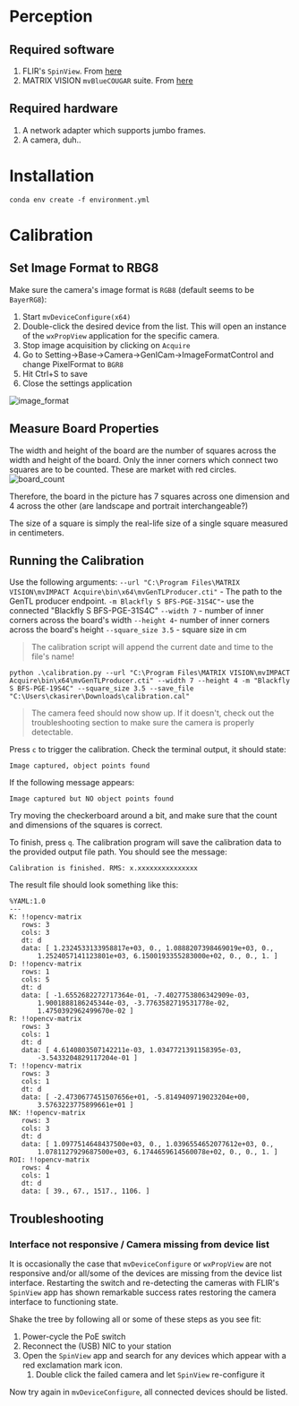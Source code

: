 # Perception

## Required software
1. FLIR's `SpinView`. From [here](https://www.flir.com/support-center/iis/machine-vision/downloads/spinnaker-sdk-and-firmware-download/)
2. MATRIX VISION `mvBlueCOUGAR` suite. From [here](https://www.matrix-vision.com/en/downloads/drivers-software/mvbluecougar-gigabit-ethernet-dual-gigabit-ethernet-10gige-ethernet/windows-7-8-1-10)

## Required hardware
1. A network adapter which supports jumbo frames.
2. A camera, duh..

# Installation
```
conda env create -f environment.yml
```

# Calibration

## Set Image Format to RBG8
Make sure the camera's image format is `RGB8` (default seems to be `BayerRG8`):
1. Start `mvDeviceConfigure(x64)`
2. Double-click the desired device from the list. This will open an instance of the `wxPropView` application for the specific camera.
3. Stop image acquisition by clicking on `Acquire`
4. Go to Setting->Base->Camera->GenICam->ImageFormatControl and change PixelFormat to `BGR8`
5. Hit Ctrl+S to save
6. Close the settings application

![image_format](misc/flir_bgr.PNG)

## Measure Board Properties

The width and height of the board are the number of squares across the width and height of the board.
Only the inner corners which connect two squares are to be counted. These are market with red circles.
![board_count](misc/calib_count.PNG)

Therefore, the board in the picture has 7 squares across one dimension and 4 across the other (are landscape and portrait interchangeable?)

The size of a square is simply the real-life size of a single square measured in centimeters.

## Running the Calibration
Use the following arguments:
`--url "C:\Program Files\MATRIX VISION\mvIMPACT Acquire\bin\x64\mvGenTLProducer.cti"` - The path to the GenTL producer endpoint.
`-m Blackfly S BFS-PGE-31S4C"`- use the connected "Blackfly S BFS-PGE-31S4C"
`--width 7` - number of inner corners across the board's width 
`--height 4`- number of inner corners across the board's height
`--square_size 3.5` - square size in cm

> The calibration script will append the current date and time to the file's name!
```commandline
python .\calibration.py --url "C:\Program Files\MATRIX VISION\mvIMPACT Acquire\bin\x64\mvGenTLProducer.cti" --width 7 --height 4 -m "Blackfly S BFS-PGE-19S4C" --square_size 3.5 --save_file "C:\Users\ckasirer\Downloads\calibration.cal"
```

> The camera feed should now show up. If it doesn't, check out the troubleshooting section to make sure the camera is properly detectable.

Press `c` to trigger the calibration. 
Check the terminal output, it should state:
```commandline
Image captured, object points found
```

If the following message appears:
```commandline
Image captured but NO object points found
```
Try moving the checkerboard around a bit, and make sure that the count and dimensions of the squares is correct.

To finish, press `q`. The calibration program will save the calibration data to the provided output file path. You should see the message:
```commandline
Calibration is finished. RMS: x.xxxxxxxxxxxxxxx
```

The result file should look something like this:
```
%YAML:1.0
---
K: !!opencv-matrix
   rows: 3
   cols: 3
   dt: d
   data: [ 1.2324533133958817e+03, 0., 1.0888207398469019e+03, 0.,
       1.2524057141123801e+03, 6.1500193355283000e+02, 0., 0., 1. ]
D: !!opencv-matrix
   rows: 1
   cols: 5
   dt: d
   data: [ -1.6552682272717364e-01, -7.4027753806342909e-03,
       1.9001888186245344e-03, -3.7763582719531778e-02,
       1.4750392962499670e-02 ]
R: !!opencv-matrix
   rows: 3
   cols: 1
   dt: d
   data: [ 4.6140803507142211e-03, 1.0347721391158395e-03,
       -3.5433204829117204e-01 ]
T: !!opencv-matrix
   rows: 3
   cols: 1
   dt: d
   data: [ -2.4730677451507656e+01, -5.8149409719023204e+00,
       3.5763223775899661e+01 ]
NK: !!opencv-matrix
   rows: 3
   cols: 3
   dt: d
   data: [ 1.0977514648437500e+03, 0., 1.0396554652077612e+03, 0.,
       1.0781127929687500e+03, 6.1744659614560078e+02, 0., 0., 1. ]
ROI: !!opencv-matrix
   rows: 4
   cols: 1
   dt: d
   data: [ 39., 67., 1517., 1106. ]
```

## Troubleshooting

### Interface not responsive / Camera missing from device list

It is occasionally the case that `mvDeviceConfigure` or `wxPropView` are not responsive and/or all/some of the devices are missing from the device list interface.
Restarting the switch and re-detecting the cameras with FLIR's `SpinView` app has shown remarkable success rates restoring the camera interface to functioning state.

Shake the tree by following all or some of these steps as you see fit:
1. Power-cycle the PoE switch
2. Reconnect the (USB) NIC to your station
3. Open the `SpinView` app and search for any devices which appear with a red exclamation mark icon.
   1. Double click the failed camera and let `SpinView` re-configure it

Now try again in `mvDeviceConfigure`, all connected devices should be listed.

